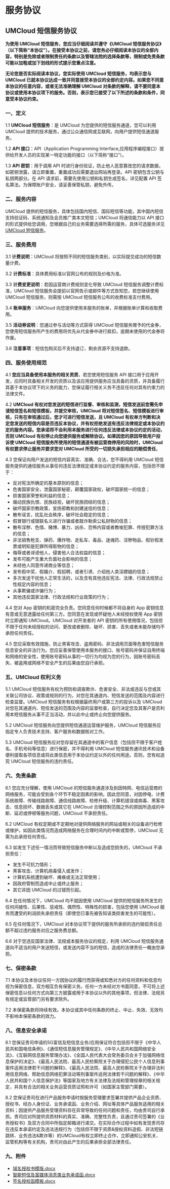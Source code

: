 # 服务协议

## UMCloud 短信服务协议

**为使用 UMCloud 短信服务，您应当仔细阅读并遵守《UMCloud 短信服务协议》（以下简称“本协议”）。在接受本协议之前，请您务必仔细阅读本协议的全部内容，特别是免除或者限制责任的条款以及管辖法院的选择条款等，限制或免责条款可能以加粗或加下划线的形式提示您重点注意。**

<span class="underline">**无论您是否实际阅读本协议，您实际使用 UMCloud 短信服务，均表示您与 UMCloud 已就本协议达成一致并同意接受本协议的全部约定内容。如果您不同意本协议的任意内容，或者无法准确理解 UMCloud 对条款的解释，请不要同意本协议或使用本协议项下的服务。否则，表示您已接受了以下所述的条款和条件，同意受本协议约束。**</span>

### 一、定义

1.1 **UMCloud 短信服务**：是 UMCloud 为您提供的短信服务通道，您可以利用 UMCloud 提供的技术服务，通过公众通信网或互联网，向用户提供短信通道服务。

1.2 **API 接口**：API（Application Programming
Interface,应用程序编程接口）提供给开发人员的实现某一特定功能的接口（以下简称“接口”）。

1.3 **API 密钥**：用于调用 API 时进行身份验证，防止他人恶意篡改您的请求数据，如密钥泄露，请立即重置，重置成功后需要退出网站再登录。API 密钥包含公钥与私钥两部分。在 API 请求前，需要先使用公钥和私钥生成签名，详见配置 API 签名算法。为保障账户安全，请妥善保管私钥，避免外传。

### 二、服务内容

UMCloud 提供的短信服务，具体包括国内短信、国际短信等功能，其中国内短信支持验证码、系统通知及会员推广类本文短信；UMCloud 将通信能力以 API 接口的形式提供给您调用，您根据自己的业务需要选择所需的服务，具体可选服务详见[UMCloud 短信服务](/docs/usms/introduction/2001)。

### 三、服务费用

3.1 **计费说明**：UMCloud 将按照不同的短信服务类别，以实际提交成功的短信数量计费。

3.2 **计费标准**：具体费用标准以官网公布的规则及价格为准。

3.3 **计费变更说明**：若因运营商计费规则变化导致 UMCloud 短信服务调整计费标准，UMCloud 短信服务会提前以官网告示或邮件等方式告知您，若您继续使用 UMCloud 短信服务，则需按 UMCloud 短信服务公布的收费标准支付费用。

3.4 **账单服务**：UMCloud 向您提供使用本服务的账单，并根据账单计算和收取费用。

3.5 **活动券说明**：您通过参与活动等方式获得 UMCloud 短信服务赠予的代金券，您使用短信服务所产生的费用将优先从代金券中进行抵扣，逾期未使用的代金券将作废。

3.6 **注意事项**：短信包购买后不支持退订，剩余资源不支持退款。

### 四、服务使用规范

4.1 **您应当具备使用本服务的相关资质**，若您使用短信服务 API 接口用于应用开发，应同时具备相关开发的资质以及该应用提供服务应当具备的资质，并具备履行其基于本协议项下的义务的能力，您保证履行相关义务不违反任何对其有约束力的法律文件。

4.2 **UMCloud 有权对您发送的短信进行监督、审核和监测，短信发送前您需先申请短信签名和短信模板，并提交审核，UMCloud 将对短信签名、短信模板进行审核，只有在审核通过后，您才可进行短信发送，且 UMCloud 有权单方判断和决定您发送的短信内容是否违反本协议，并有权拒绝发送有违反法律规定或本协议约定的服务内容。您承诺将不会利用本服务进行任何违反法律或本协议约定的活动，否则 UMCloud 有权停止向您提供服务或解除协议。如果因您的原因导致用户投诉使 UMCloud 短信服务所使用的短信通道有被运营商停用的风险时，UMCloud 有权要求停止服务并要求您对 UMCloud 所受的一切损失承担相应的赔偿责任**。

4.3 您保证向用户发送的短信内容真实、准确、合法，您不得利用 UMCloud 短信服务提供的通信服务从事任何违反法律规定或本协议约定的服务内容，包括但不限于：

- 反对宪法所确定的基本原则的信息；
- 危害国家安全，泄露国家秘密，颠覆国家政权，破坏国家统一的信息；
- 损害国家荣誉和利益的信息；
- 煽动民族仇恨、民族歧视，破坏民族团结的信息；
- 破坏国家宗教政策，宣扬邪教和封建迷信的信息；
- 散布谣言，扰乱社会秩序，破坏社会稳定的信息；
- 假冒银行或银联名义进行诈骗或者敲诈勒索公私财物的信息；
- 散布淫秽、色情、赌博、暴力、凶杀、恐怖内容或者教唆犯罪、传授犯罪方法的信息；
- 非法销售枪支、弹药、爆炸物、走私车、毒品、迷魂药、淫秽物品、假钞假发票或明知是犯罪所得赃物的信息；
- 侮辱或者诽谤他人，侵害他人合法权益的信息；
- 发布可能产生重大负面社会影响的信息；
- 未经他人同意传递商业等信息；
- 发布假中奖、假婚介、假招聘，或者引诱、介绍他人卖淫嫖娼的信息；
- 多次发送干扰他人正常生活的，以及含有其他违反宪法、法律、行政法规禁止性规定内容的信息；
- 从事欺骗或诈骗行为；
- 其他违反国家法律、行政法规和行业政策的行为；

4.4 您对 App 密钥的机密完全负责。您同意任何时候都不将自身的 App 密钥信息有意或无意透露给任何第三方。您同意在发现或怀疑他人未经授权使用 App 密钥时立即通知 UMCloud。UMCloud 对开发者的 API 密钥的所有使用情况，包括但不限于任何未经授权的访问、更改或者删除、破坏、损害、丢失或者未能存储均不承担任何责任。

4.5 您应采取有效措施，防止黑客攻击、盗用密码、非法调用页面等危害短信服务信息安全的非法行为。您应妥善保管使用本服务的接口、账号密码并保证自用终端和网络的安全性，使用账号密码从事的一切行为均视为您的行为，因账号密码丢失、被盗用或网络不安全产生的后果由您自行承担。

### 五、UMCloud 权利义务

5.1 UMCloud 短信服务有权为预防和调查欺诈、危害安全、非法或违反与您或其关联公司协议、政策或规则的行为，对您在其通道内、短信发送的范围及内容进行检查监督。UMCloud 短信服务有权根据最终用户或第三方的投诉以及 UMCloud 对您在其通道内、短信发送的范围及内容的监督检查，自行决定您及其客户是否利用本短信服务从事不正当活动，并以此中止或终止向您提供服务。

5.2 UMCloud 短信服务向您提供短信通道运营维护服务，UMCloud 短信服务应指定专人负责技术支持、客户服务和数据核对工作。

5.3 UMCloud 短信服务应对您存留在其通道中的客户信息（包括但不限于客户姓名、手机号码等信息）进行保密，并不得利用 UMCloud 短信服务通讯技术和设备便利提取各项信息或将此类信息用于本协议约定以外的任何用途。否则，您有权追究 UMCloud 短信服务的违约责任。

### 六、免责条款

6.1 您应充分理解，使用 UMCloud 的短信服务通道涉及到因特网、电信运营商的网络服务，可能会受到各个环节不稳定因素的影响，因此您同意，对因停电、计费系统故障、传输线路故障、通信线路故障、检修升级、计算机错误或病毒、黑客攻击、信息损坏、数据丢失或其它在 UMCloud 合理控制范围之外的原因所造成的中断、延迟或停顿等服务问题，UMCloud 不承担责任。

6.2 UMCloud 有权定期或不定期地对提供网络服务的网站或相关的设备进行检修或维护，如因此类情况而造成网络服务在合理时间内的中断或暂停，UMCloud 无需为此承担任何责任。

6.3 如发生下述任一情况而导致短信服务中断以及造成您损失的，UMCloud 不承担责任：

- 发生不可抗力情形；
- 黑客攻击、计算机病毒侵入或发作；
- 计算机系统遭到破坏、瘫痪或无法正常使用；
- 因政府管制而造成中止或终止服务；
- 其它非因 UMCloud 的过错而引起。

6.4 在任何情况下，UMCloud 均不就因使用 UMCloud 提供的短信服务所发生的任何间接性、后果性、惩戒性、偶然性、特殊性的损害，包括您使用 UMCloud 服务而遭受的利润损失承担责任（即使您已事先被告知该类损害发生的可能性）。

6.5 在任何情况下，UMCloud 对本协议项下提供的服务所承担的违约赔偿责任总额不超过违约服务对应之服务费总额。

6.6 对于您违反国家法律、法规或本服务协议的规定，利用 UMCloud 短信服务通道向不适当的用户发送短信，或发送内容不当的短信，造成的法律责任一概由您承担。

### 七、保密条款

7.1 本协议及本协议任何一方因协议的履行而获得或知悉对方的任何资料和信息均视为保密信息，双方相互负有保密义务。任何一方未经对方书面同意，不可将上述保密信息以任何方式向第三方披露或用于本协议以外的其他事项，但法律、法规另有规定或监管部门另有要求除外。

7.2 本保密条款将持续有效。本协议或其中任何条款的终止、中止、失效、无效均不影响本保密条款的效力。

### 八、信息安全承诺
8.1 您保证贵司申请的5G富信及短信息业务/应用保证符合包括但不限于《中华人民共和国电信条例》、《通信短信息服务管理规定》、《中华人民共和国网络安全法》、《互联网信息服务管理办法》、《全国人民代表大会常务委员会关于加强网络信息保护的决定》、《最高人民法院、最高人民检察院关于办理侵犯公民个人信息刑事案件适用法律若干问题的解释》、《最高人民法院、最高人民检察院关于办理非法利用信息网络、帮助信息网络犯罪活动等刑事案件适用法律若干问题的解释》、《中华人民共和国个人信息保护法》等国家及地方有关法律及法规和管理规章的相关规定，并具有合法的相关业务运营资质证照和许可（如国家主管部门需要）。

8.2 您保证贵司在进行产品服务申请时按服务受理要求签署并提供产品企业资质、授权书、经办人身份证、业务承诺函、业务介绍、网址等具体产品服务适用的相关资料；因提供产品服务受理资料存在异常导致的任何问题和责任，均由贵司自行承担。贵司应对所提供资质材料的真实、准确、完整性负责，且通过贵司签署的《业务授权书》及双方合同中所指定邮箱进行递交。在实际合作过程中如有发现贵司存在违反本承诺约定及违法违规行为（包括但不限于资质&授权资料造假、非法短链跳转、业务违法&欺诈等）的UMCloud有权立即终止合作，立即通知公安机关、监管机构等有关机构，贵司对由此产生的后果承担全部法律责任。

### 九、附件

- [域名授权书模版.docx](https://umweb-static.cn-sh2.ufileos.com/docs/%E5%9F%9F%E5%90%8D%E6%8E%88%E6%9D%83%E4%B9%A6%E6%A8%A1%E7%89%88.docx)
- [智能短信及富媒体消息类业务承诺函.docx](https://umweb-static.cn-sh2.ufileos.com/docs/%E6%99%BA%E8%83%BD%E7%9F%AD%E4%BF%A1%E5%8F%8A%E5%AF%8C%E5%AA%92%E4%BD%93%E6%B6%88%E6%81%AF%E7%B1%BB%E4%B8%9A%E5%8A%A1%E6%89%BF%E8%AF%BA%E5%87%BD.docx)
- [签名授权函模板.docx](https://umweb-static.cn-sh2.ufileos.com/docs/%E7%AD%BE%E5%90%8D%E6%8E%88%E6%9D%83%E5%87%BD%E6%A8%A1%E6%9D%BF.docx)
